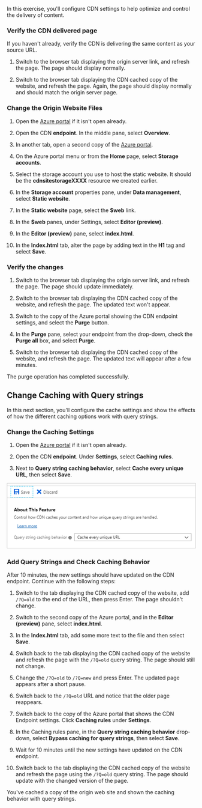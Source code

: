 In this exercise, you'll configure CDN settings to help optimize and control the delivery of content.

### Verify the CDN delivered page

If you haven't already, verify the CDN is delivering the same content as your source URL.

1. Switch to the browser tab displaying the origin server link, and refresh the page. The page should display normally.

1. Switch to the browser tab displaying the CDN cached copy of the website, and refresh the page. Again, the page should display normally and should match the origin server page.

### Change the Origin Website Files

1. Open the [Azure portal](https://portal.azure.com/learn.docs.microsoft.com?azure-portal=true) if it isn't open already.

1. Open the CDN **endpoint**. In the middle pane, select **Overview**.

1. In another tab, open a second copy of the [Azure portal](https://portal.azure.com/learn.docs.microsoft.com?azure-portal=true).

1. On the Azure portal menu or from the **Home** page, select **Storage accounts**.

1. Select the storage account you use to host the static website. It should be the **cdnsitestorageXXXX** resource we created earlier.

1. In the **Storage account** properties pane, under **Data management**, select **Static website**.

1. In the **Static website** page, select the **$web** link.

1. In the **$web** panes, under Settings, select **Editor (preview)**.

1. In the **Editor (preview)** pane, select **index.html**.

1. In the **Index.html** tab, alter the page by adding text in the **H1** tag and select **Save**.

### Verify the changes

1. Switch to the browser tab displaying the origin server link, and refresh the page. The page should update immediately.

1. Switch to the browser tab displaying the CDN cached copy of the website, and refresh the page. The updated text won't appear.

1. Switch to the copy of the Azure portal showing the CDN endpoint settings, and select the **Purge** button.

1. In the **Purge** pane, select your endpoint from the drop-down, check the **Purge all** box, and select **Purge**.

1. Switch to the browser tab displaying the CDN cached copy of the website, and refresh the page. The updated text will appear after a few minutes.

The purge operation has completed successfully.

## Change Caching with Query strings

In this next section, you'll configure the cache settings and show the effects of how the different caching options work with query strings.

### Change the Caching Settings

1. Open the [Azure portal](https://portal.azure.com/learn.docs.microsoft.com?azure-portal=true) if it isn't open already.

1. Open the CDN **endpoint**. Under **Settings**, select **Caching rules**.

1. Next to **Query string caching behavior**, select **Cache every unique URL**, then select **Save**.

![Select the Query String Caching Behavior.](../media/6-caching.PNG)

### Add Query Strings and Check Caching Behavior

After 10 minutes, the new settings should have updated on the CDN endpoint. Continue with the following steps:

1. Switch to the tab displaying the CDN cached copy of the website, add `/?Q=old` to the end of the URL, then press Enter. The page shouldn't change.

1. Switch to the second copy of the Azure portal, and in the **Editor (preview)** pane, select **index.html**.

1. In the **Index.html** tab, add some more text to the file and then select **Save**.

1. Switch back to the tab displaying the CDN cached copy of the website and refresh the page with the `/?Q=old` query string. The page should still not change.

1. Change the `/?Q=old` to `/?Q=new` and press Enter. The updated page appears after a short pause.

1. Switch back to the `/?Q=old` URL and notice that the older page reappears.

1. Switch back to the copy of the Azure portal that shows the CDN Endpoint settings. Click **Caching rules** under **Settings**.

1. In the Caching rules pane, in the **Query string caching behavior** drop-down, select **Bypass caching for query strings**, then select **Save**.

1. Wait for 10 minutes until the new settings have updated on the CDN endpoint.

1. Switch back to the tab displaying the CDN cached copy of the website and refresh the page using the `/?Q=old` query string. The page should update with the changed version of the page.

You've cached a copy of the origin web site and shown the caching behavior with query strings.
